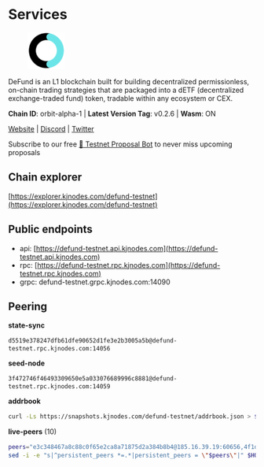 # Services

<figure><img src="https://raw.githubusercontent.com/kj89/cosmos-images/main/logos/defund.png" alt=""><figcaption></figcaption></figure>

DeFund is an L1 blockchain built for building decentralized permissionless,  on-chain trading strategies that are packaged into a dETF (decentralized  exchange-traded fund) token, tradable within any ecosystem or CEX.

**Chain ID**: orbit-alpha-1 | **Latest Version Tag**: v0.2.6 | **Wasm**: ON

[Website](https://www.defund.app) | [Discord](https://discord.gg/FV26pRPZ3P) | [Twitter](https://twitter.com/defund_finance)



Subscribe to our free [🤖 Testnet Proposal Bot](https://t.me/kjnodes_testnet_proposal_bot) to never miss upcoming proposals


## Chain explorer
[https://explorer.kjnodes.com/defund-testnet](https://explorer.kjnodes.com/defund-testnet)

## Public endpoints

* api: [https://defund-testnet.api.kjnodes.com](https://defund-testnet.api.kjnodes.com)
* rpc: [https://defund-testnet.rpc.kjnodes.com](https://defund-testnet.rpc.kjnodes.com)
* grpc: defund-testnet.grpc.kjnodes.com:14090

## Peering

**state-sync**

```text
d5519e378247dfb61dfe90652d1fe3e2b3005a5b@defund-testnet.rpc.kjnodes.com:14056
```

**seed-node**

```text
3f472746f46493309650e5a033076689996c8881@defund-testnet.rpc.kjnodes.com:14059
```

**addrbook**
```bash
curl -Ls https://snapshots.kjnodes.com/defund-testnet/addrbook.json > $HOME/.defund/config/addrbook.json
```

**live-peers** (10)
```bash
peers="e3c348467a8c88c0f65e2ca8a71875d2a384b8b4@185.16.39.19:60656,4f1d96f5b8adb5bcdd59e61cb6e387ff12422a41@65.109.63.110:13656,c1c6cf5859c43fb3acd19ccdb78a4caa0a151ff7@45.85.249.107:27656,65b7c9a6fa81e532e701e9179b890b3038a86962@149.102.136.186:27656,0108df8793ec07fa82ea202d54b70c603b827ea4@5.9.81.251:60656,0634225db2052d7b42f64d63d3d3f9edbbbb9309@65.109.104.111:56108,b5d6b9c758b052cd8eca8dcc4f2e0a1d5287377c@38.242.226.5:27656,8abfa09fdbea667157d96f79c815fd9b3186b6ae@65.109.92.240:2026,8dd9f0759495b4e05ebd68a6c1600824cbed9044@65.109.48.181:28656,d5519e378247dfb61dfe90652d1fe3e2b3005a5b@65.109.68.190:14056"
sed -i -e "s|^persistent_peers *=.*|persistent_peers = \"$peers\"|" $HOME/.defund/config/config.toml
```
